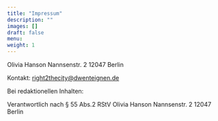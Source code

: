```yaml
---
title: "Impressum"
description: ""
images: []
draft: false
menu: 
weight: 1
---
```


Olivia Hanson
Nannsenstr. 2
12047 Berlin

Kontakt:
right2thecity@dwenteignen.de

Bei redaktionellen Inhalten:

Verantwortlich nach § 55 Abs.2 RStV
Olivia Hanson
Nannsenstr. 2
12047 Berlin